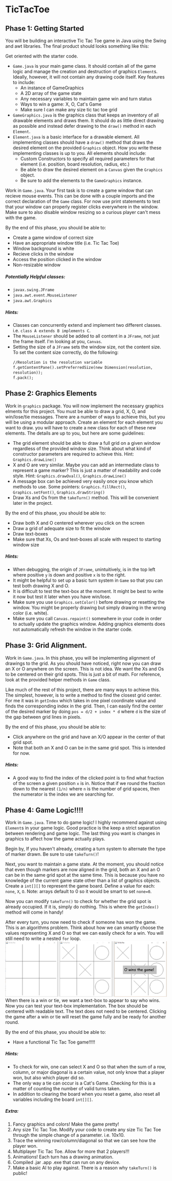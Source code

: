 # TicTacToe
## Phase 1: Getting Started
You will be building an interactive Tic Tac Toe game in Java using the Swing and awt libraries. The final product should looks something like this:

Get oriented with the starter code. 
* `Game.java` is your main game class. It should contain all of the game logic and manage the creation and destruction of graphics `Element`s. Ideally, however, it will not contain any drawing code itself. Key features to include:
    - An instance of GameGraphics
    - A 2D array of the game state
    - Any necessary variables to maintain game win and turn status
    - Ways to win a game: X, O, Cat's Game
    - Make sure I can make any size tic tac toe grid
* `GameGraphics.java` is the graphics class that keeps an inventory of all drawable elements and draws them. It should do as little direct drawing as possible and instead defer drawing to the  `draw()` method in each `Element`.
* `Element.java` is a basic interface for a drawable element. All implementing classes should have a `draw()` method that draws the desired element on the provided `Graphics` object. How you write these implementing classes is up to you. All elements should include:
    - Custom Constructors to specify all required parameters for that element (i.e. position, board resolution, radius, etc.)
    - Be able to draw the desired element on a `Canvas` given the `Graphics` object.
    - Be sure to add the elements to the `GameGraphics` instance.

Work in `Game.java`. Your first task is to create a game window that can recieve mouse events. This can be done with a couple imports and the correct declaration of the `Game` class. For now use print statements to test that your window can properly register clicks everywhere in the window. Make sure to also disable window resizing so a curious player can't mess with the game.

By the end of this phase, you should be able to:
* Create a game window of correct size
* Have an appropriate window title (i.e. Tic Tac Toe)
* Window background is white
* Recieve clicks in the window
* Access the position clicked in the window
* Non-resizable window

##### Potentially Helpful classes:
- `javax.swing.JFrame`
- `java.awt.event.MouseListener`
- `java.awt.Graphics`

##### Hints:
- Classes can concurrently extend and implement two different classes. i.e. `class A extends B implements C`.
- The `MouseListener` should be added to all content in a `JFrame`, not just the frame itself. I'm looking at you, `Canvas`.
- Setting the size of a `JFrame` sets the window size, not the content size. To set the content size correctly, do the following:
    ```
    //Resolution is the resolution variable
    f.getContentPane().setPreferredSize(new Dimension(resolution, resolution));
    f.pack();
    ```


## Phase 2: Graphics Elements
Work in `graphics` package. You will now implement the necessary graphics elments for this project. You must be able to draw a grid, X, O, and win/lose/tie messages. There are a number of ways to achieve this, but you will be using a modular approach. Create an element for each element you want to draw. you will have to create a new class for each of these new elements. The details are up to you, but here are some guidelines:
* The grid element should be able to draw a full grid on a given window regardless of the provided window size. Think about what kind of constructor parameters are required to achieve this. Hint: `Graphics.drawLine()`
* X and O are very similar. Maybe you can add an intermediate class to represent a game marker? This is just a matter of readability and code style. Hint: `Graphics.drawOval()`, `Graphics.drawLine()`
* A message box can be achieved very easily once you know which methods to use. Some pointers: `Graphics.fillRect()`, `Graphics.setFont()`, `Graphics.drawString()`
* Draw Xs and Os from the `takeTurn()` method. This will be convenient later in the project.


By the end of this phase, you should be able to:
- Draw both X and O centered wherever you click on the screen
- Draw a grid of adequate size to fit the window
- Draw text-boxes
- Make sure that Xs, Os and text-boxes all scale with respect to starting window size

##### Hints:
- When debugging, the origin of `JFrame`, unintuitively, is in the top left where positive `y` is down and positive `x` is to the right.
- It might be helpful to set up a basic turn system in `Game` so that you can test both drawing X and O.
- It is difficult to test the text-box at the moment. It might be best to write it now but test it later when you have win/lose.
- Make sure you use `Graphics.setColor()` before drawing or resetting the window. You might be properly drawing but simply drawing in the wrong color (i.e. white).
- Make sure you call `Canvas.repaint()` somewhere in your code in order to actually update the graphics window. Adding graphics elements does not automatically refresh the window in the starter code.

## Phase 3: Grid Alignment.
Work in `Game.java`. In this phase, you will be implementing alignment of drawings to the grid. As you should have noticed, right now you can draw an X or O anywhere on the screen. This is not idea. We want the Xs and Os to be centered on their grid spots. This is just a bit of math. For reference, look at the provided helper methods in `Game` class.

Like much of the rest of this project, there are many ways to achieve this. The simplest, however, is to write a method to find the closest grid center. For me it was in `getIndex` which takes in one pixel coordinate value and finds the corresponding index in the grid. Then, I can easily find the center of the desired marker by doing `pos = d/2 + index * d` where `d` is the size of the gap between grid lines in pixels.

By the end of this phase, you should be able to:
- Click anywhere on the grid and have an X/O appear in the center of that grid spot.
- Note that both an X and O can be in the same grid spot. This is intended for now.

##### Hints:
- A good way to find the index of the clicked point is to find what fraction of the screen a given position `x` is in. Notice that if we round the fraction down to the nearest `(1/n)` where `n` is the number of grid spaces, then the numerator is the index we are searching for.

## Phase 4: Game Logic!!!!
Work in `Game.java`. Time to do game logic! I highly recommend against using `Element`s in your game logic. Good practice is the keep a strict separation between rendering and game logic. The last thing you want is changes in graphics to affect how the game actually plays. 

Begin by, If you haven't already, creating a turn system to alternate the type of marker drawn. Be sure to use `takeTurn()`!

Next, you want to maintain a game state. At the moment, you should notice that even though markers are now aligned in the grid, both an X and an O can be in the same grid spot at the same time. This is because you have no knowledge of the current game state other than a list of graphics objects. Create a `int[][]` to represent the game board. Define a value for each: `none`, `X`, `O`. Note: arrays default to 0 so it would be smart to set `none=0`.

Now you can modify `takeTurn()` to check for whether the grid spot is already occupied. If it is, simply do nothing. This is where the `getIndex()` method will come in handy!

After every turn, you now need to check if someone has won the game. This is an algorithms problem. Think about how we can smartly choose the values representing X and O so that we can easily check for a win. You will still need to write a nested `for` loop.
![Image 1](images/1.png)
When there is a win or tie, we want a text-box to appear to say who wins. Now you can test your text-box implementation. The box should be centered with readable text. The text does not need to be centered. Clicking the game after a win or tie will reset the game fully and be ready for another round.

By the end of this phase, you should be able to:
- Have a functional Tic Tac Toe game!!!!!

##### Hints:
- To check for win, one can select X and O so that when the sum of a row, column, or major diagonal is a certain value, not only know that a player won, but also which player did so.
- The only way a tie can occur is a Cat's Game. Checking for this is a matter of counting the number of valid turns taken.
- In addition to clearing the board when you reset a game, also reset all variables including the board `int[][]`.


##### Extra:
1. Fancy graphics and colors! Make the game pretty!
2. Any size Tic Tac Toe. Modify your code to create any size Tic Tac Toe through the simple change of a parameter. i.e. 10x10.
3. Trace the winning row/column/diagonal so that we can see how the player won.
4. Multiplayer Tic Tac Toe. Allow for more that 2 players!!!
5. Animations! Each turn has a drawing animation.
6. Compiled .jar .app .exe that can run on any device.
7. Make a basic AI to play against. There is a reason why `takeTurn()` is public!


